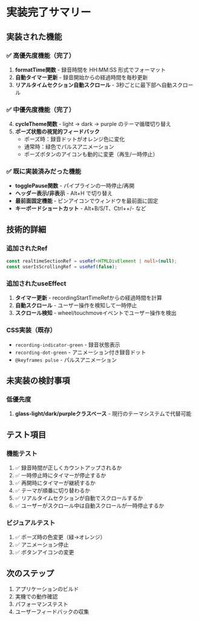 # 実装完了サマリー

## 実装された機能

### ✅ 高優先度機能（完了）
1. **formatTime関数** - 録音時間を HH:MM:SS 形式でフォーマット
2. **自動タイマー更新** - 録音開始からの経過時間を毎秒更新
3. **リアルタイムセクション自動スクロール** - 3秒ごとに最下部へ自動スクロール

### ✅ 中優先度機能（完了）
4. **cycleTheme関数** - light → dark → purple のテーマ循環切り替え
5. **ポーズ状態の視覚的フィードバック**
   - ポーズ時：録音ドットがオレンジ色に変化
   - 通常時：緑色でパルスアニメーション
   - ポーズボタンのアイコンも動的に変更（再生/一時停止）

### ✅ 既に実装済みだった機能
- **togglePause関数** - パイプラインの一時停止/再開
- **ヘッダー表示/非表示** - Alt+H で切り替え
- **最前面固定機能** - ピンアイコンでウィンドウを最前面に固定
- **キーボードショートカット** - Alt+B/S/T、Ctrl++/- など

## 技術的詳細

### 追加されたRef
```typescript
const realtimeSectionRef = useRef<HTMLDivElement | null>(null);
const userIsScrollingRef = useRef(false);
```

### 追加されたuseEffect
1. **タイマー更新** - recordingStartTimeRefからの経過時間を計算
2. **自動スクロール** - ユーザー操作を検知して一時停止
3. **スクロール検知** - wheel/touchmoveイベントでユーザー操作を検出

### CSS実装（既存）
- `recording-indicator-green` - 録音状態表示
- `recording-dot-green` - アニメーション付き録音ドット
- `@keyframes pulse` - パルスアニメーション

## 未実装の検討事項

### 低優先度
1. **glass-light/dark/purpleクラスベース** - 現行のテーマシステムで代替可能

## テスト項目

### 機能テスト
1. ✅ 録音時間が正しくカウントアップされるか
2. ✅ 一時停止時にタイマーが停止するか
3. ✅ 再開時にタイマーが継続するか
4. ✅ テーマが順番に切り替わるか
5. ✅ リアルタイムセクションが自動でスクロールするか
6. ✅ ユーザーがスクロール中は自動スクロールが一時停止するか

### ビジュアルテスト
1. ✅ ポーズ時の色変更（緑→オレンジ）
2. ✅ アニメーション停止
3. ✅ ボタンアイコンの変更

## 次のステップ

1. アプリケーションのビルド
2. 実機での動作確認
3. パフォーマンステスト
4. ユーザーフィードバックの収集